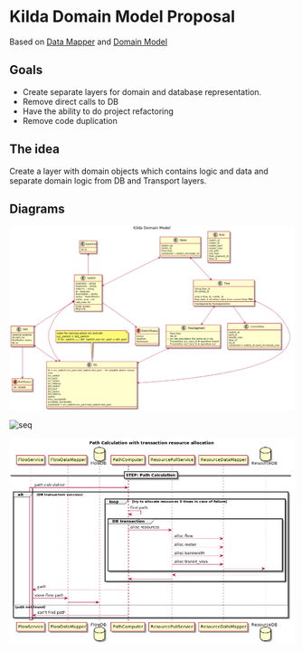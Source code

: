 
# Kilda Domain Model Proposal

Based on
[Data Mapper](https://martinfowler.com/eaaCatalog/dataMapper.html) and
[Domain Model](https://martinfowler.com/eaaCatalog/domainModel.html)

## Goals
- Create separate layers for domain and database representation.
- Remove direct calls to DB
- Have the ability to do project refactoring
- Remove code duplication

## The idea
Create a layer with domain objects which contains logic and data and
separate domain logic from DB and Transport layers.

## Diagrams

![classes](./classes.png)

![seq](./seq.png)

![path-calculation](./path-calculation.png)

